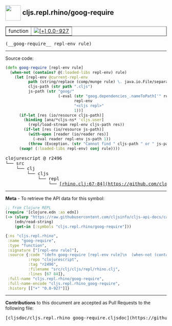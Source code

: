## <img width="48px" valign="middle" src="http://i.imgur.com/Hi20huC.png"> cljs.repl.rhino/goog-require

 <table border="1">
<tr>

<td>function</td>
<td><a href="https://github.com/cljsinfo/cljs-api-docs/tree/0.0-927"><img valign="middle" alt="[+] 0.0-927" src="https://img.shields.io/badge/+-0.0--927-lightgrey.svg"></a> </td>
</tr>
</table>

 <samp>
(__goog-require__ repl-env rule)<br>
</samp>

---





Source code:

```clj
(defn goog-require [repl-env rule]
  (when-not (contains? @(:loaded-libs repl-env) rule)
    (let [repl-env @current-repl-env
          path (string/replace (comp/munge rule) \. java.io.File/separatorChar)
          cljs-path (str path ".cljs")
          js-path (str "goog/"
                       (-eval (str "goog.dependencies_.nameToPath['" rule "']")
                              repl-env
                              "<cljs repl>"
                              1))]
      (if-let [res (io/resource cljs-path)]
        (binding [ana/*cljs-ns* 'cljs.user]
          (repl/load-stream repl-env cljs-path res))
        (if-let [res (io/resource js-path)]
          (with-open [reader (io/reader res)]
            (-eval reader repl-env js-path 1))
          (throw (Exception. (str "Cannot find " cljs-path " or " js-path " in classpath")))))
      (swap! (:loaded-libs repl-env) conj rule))))
```

 <pre>
clojurescript @ r2496
└── src
    └── clj
        └── cljs
            └── repl
                └── <ins>[rhino.clj:67-84](https://github.com/clojure/clojurescript/blob/r2496/src/clj/cljs/repl/rhino.clj#L67-L84)</ins>
</pre>


---

__Meta__ - To retrieve the API data for this symbol:

```clj
;; from Clojure REPL
(require '[clojure.edn :as edn])
(-> (slurp "https://raw.githubusercontent.com/cljsinfo/cljs-api-docs/catalog/cljs-api.edn")
    (edn/read-string)
    (get-in [:symbols "cljs.repl.rhino/goog-require"]))
```

```clj
{:ns "cljs.repl.rhino",
 :name "goog-require",
 :type "function",
 :signature ["[repl-env rule]"],
 :source {:code "(defn goog-require [repl-env rule]\n  (when-not (contains? @(:loaded-libs repl-env) rule)\n    (let [repl-env @current-repl-env\n          path (string/replace (comp/munge rule) \\. java.io.File/separatorChar)\n          cljs-path (str path \".cljs\")\n          js-path (str \"goog/\"\n                       (-eval (str \"goog.dependencies_.nameToPath['\" rule \"']\")\n                              repl-env\n                              \"<cljs repl>\"\n                              1))]\n      (if-let [res (io/resource cljs-path)]\n        (binding [ana/*cljs-ns* 'cljs.user]\n          (repl/load-stream repl-env cljs-path res))\n        (if-let [res (io/resource js-path)]\n          (with-open [reader (io/reader res)]\n            (-eval reader repl-env js-path 1))\n          (throw (Exception. (str \"Cannot find \" cljs-path \" or \" js-path \" in classpath\")))))\n      (swap! (:loaded-libs repl-env) conj rule))))",
          :repo "clojurescript",
          :tag "r2496",
          :filename "src/clj/cljs/repl/rhino.clj",
          :lines [67 84]},
 :full-name "cljs.repl.rhino/goog-require",
 :full-name-encode "cljs.repl.rhino_goog-require",
 :history [["+" "0.0-927"]]}

```

---

__Contributions__ to this document are accepted as Pull Requests to the following file:

 <pre>
[cljsdoc/cljs.repl.rhino_goog-require.cljsdoc](https://github.com/cljsinfo/cljs-api-docs/blob/master/cljsdoc/cljs.repl.rhino_goog-require.cljsdoc)
</pre>

